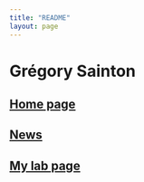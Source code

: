 ```yaml
---
title: "README"
layout: page
---
```



# Grégory Sainton


## [Home page](https://gregs1t.github.io/)
## [News](https://gregs1t.github.io/misc/)
## [My lab page](https://lerma.obspm.fr/spip.php?rubrique2&lang=en)
